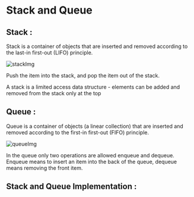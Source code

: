 # Stack and Queue

## Stack :
Stack is a container of objects that are inserted and removed according to the last-in first-out (LIFO) principle.

![stackImg](https://user-images.githubusercontent.com/62019258/198150574-83b4b434-043b-480c-8278-e6471c54d9b0.jpg)



Push the item into the stack, and pop the item out of the stack. 

A stack is a limited access data structure - elements can be added and removed from the stack only at the top


## Queue :

Queue is a container of objects (a linear collection) that are inserted and removed according to the first-in first-out (FIFO) principle.

![queueImg](https://user-images.githubusercontent.com/62019258/198150803-0f604ab7-86c3-4b46-a254-0a2863f78409.jpg)


In the queue only two operations are allowed enqueue and dequeue. 
Enqueue means to insert an item into the back of the queue, dequeue means removing the front item.


## Stack and Queue Implementation :

